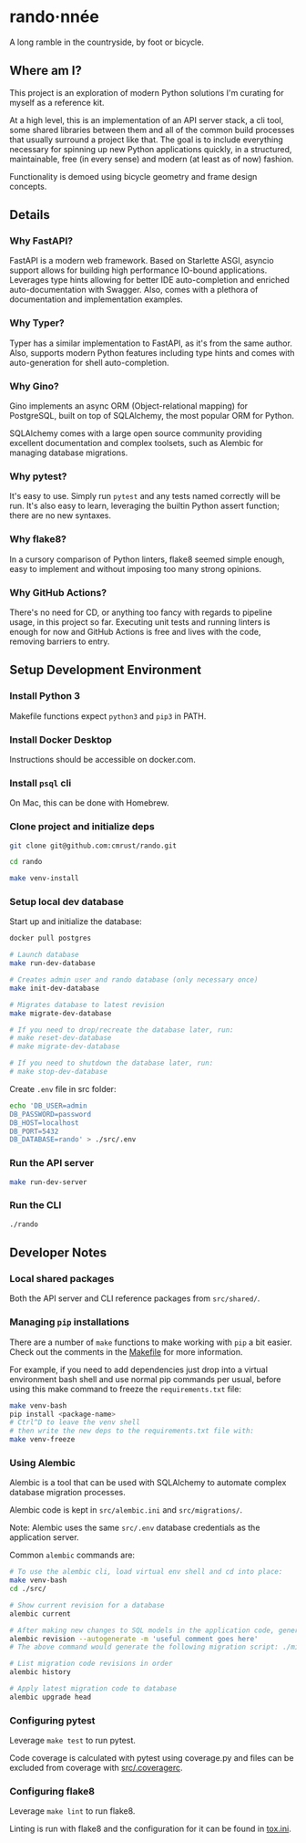# rando·nnée

A long ramble in the countryside, by foot or bicycle.

## Where am I?

This project is an exploration of modern Python solutions I'm curating for myself as a reference kit.

At a high level, this is an implementation of an API server stack, a cli tool, some shared libraries between them and all of the common build processes that usually surround a project like that. The goal is to include everything necessary for spinning up new Python applications quickly, in a structured, maintainable, free (in every sense) and modern (at least as of now) fashion.

Functionality is demoed using bicycle geometry and frame design concepts.

## Details

### Why FastAPI?

FastAPI is a modern web framework. Based on Starlette ASGI, asyncio support allows for building high performance IO-bound applications. Leverages type hints allowing for better IDE auto-completion and enriched auto-documentation with Swagger. Also, comes with a plethora of documentation and implementation examples.

### Why Typer?

Typer has a similar implementation to FastAPI, as it's from the same author. Also, supports modern Python features including type hints and comes with auto-generation for shell auto-completion.

### Why Gino?

Gino implements an async ORM (Object-relational mapping) for PostgreSQL, built on top of SQLAlchemy, the most popular ORM for Python.

SQLAlchemy comes with a large open source community providing excellent documentation and complex toolsets, such as Alembic for managing database migrations.

### Why pytest?

It's easy to use. Simply run `pytest` and any tests named correctly will be run. It's also easy to learn, leveraging the builtin Python assert function; there are no new syntaxes.

### Why flake8?

In a cursory comparison of Python linters, flake8 seemed simple enough, easy to implement and without imposing too many strong opinions.

### Why GitHub Actions?

There's no need for CD, or anything too fancy with regards to pipeline usage, in this project so far. Executing unit tests and running linters is enough for now and GitHub Actions is free and lives with the code, removing barriers to entry.

## Setup Development Environment

### Install Python 3

Makefile functions expect `python3` and `pip3` in PATH.

### Install Docker Desktop

Instructions should be accessible on docker.com.

### Install `psql` cli

On Mac, this can be done with Homebrew.

### Clone project and initialize deps
```bash
git clone git@github.com:cmrust/rando.git

cd rando

make venv-install
```

### Setup local dev database

Start up and initialize the database:

```bash
docker pull postgres

# Launch database
make run-dev-database

# Creates admin user and rando database (only necessary once)
make init-dev-database

# Migrates database to latest revision
make migrate-dev-database

# If you need to drop/recreate the database later, run:
# make reset-dev-database
# make migrate-dev-database

# If you need to shutdown the database later, run:
# make stop-dev-database
```

Create `.env` file in src folder:
```bash
echo 'DB_USER=admin
DB_PASSWORD=password
DB_HOST=localhost
DB_PORT=5432
DB_DATABASE=rando' > ./src/.env
```

### Run the API server

```bash
make run-dev-server
```

### Run the CLI

```bash
./rando
```

## Developer Notes

### Local shared packages

Both the API server and CLI reference packages from `src/shared/`.

### Managing `pip` installations

There are a number of `make` functions to make working with `pip` a bit easier. Check out the comments in the [Makefile](Makefile) for more information.

For example, if you need to add dependencies just drop into a virtual environment bash shell and use normal pip commands per usual, before using this make command to freeze the `requirements.txt` file:
```bash
make venv-bash
pip install <package-name>
# Ctrl^D to leave the venv shell
# then write the new deps to the requirements.txt file with:
make venv-freeze
```

### Using Alembic

Alembic is a tool that can be used with SQLAlchemy to automate complex database migration processes.

Alembic code is kept in `src/alembic.ini` and `src/migrations/`.

Note: Alembic uses the same `src/.env` database credentials as the application server.

Common `alembic` commands are:
```bash
# To use the alembic cli, load virtual env shell and cd into place:
make venv-bash
cd ./src/

# Show current revision for a database
alembic current

# After making new changes to SQL models in the application code, generate migration code:
alembic revision --autogenerate -m 'useful comment goes here'
# The above command would generate the following migration script: ./migrations/versions/<rev>_useful_comment_goes_here.py

# List migration code revisions in order
alembic history

# Apply latest migration code to database
alembic upgrade head
```

### Configuring pytest

Leverage `make test` to run pytest.

Code coverage is calculated with pytest using coverage.py and files can be excluded from coverage with [src/.coveragerc](src/.coveragerc).

### Configuring flake8

Leverage `make lint` to run flake8.

Linting is run with flake8 and the configuration for it can be found in [tox.ini](tox.ini).
